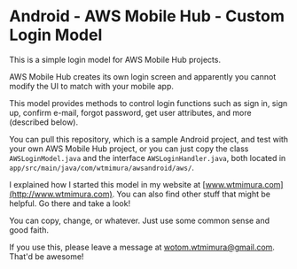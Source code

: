 # Android - AWS Mobile Hub - Custom Login Model
This is a simple login model for AWS Mobile Hub projects.

AWS Mobile Hub creates its own login screen and apparently you cannot modify the UI to match with your mobile app.

This model provides methods to control login functions such as sign in, sign up, confirm e-mail, forgot password, get user attributes, and more (described below).

You can pull this repository, which is a sample Android project, and test with your own AWS Mobile Hub project, or you can just copy the class `AWSLoginModel.java` and the interface `AWSLoginHandler.java`, both located in `app/src/main/java/com/wtmimura/awsandroid/aws/`.

I explained how I started this model in my website at [www.wtmimura.com](http://www.wtmimura.com). You can also find other stuff that might be helpful. Go there and take a look!

You can copy, change, or whatever. Just use some common sense and good faith.

If you use this, please leave a message at wotom.wtmimura@gmail.com. That'd be awesome!